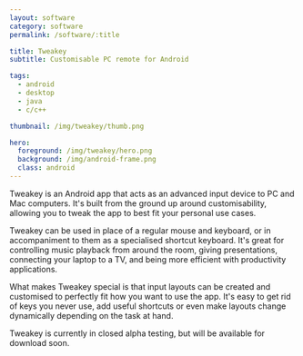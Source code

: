 ```yaml
---
layout: software
category: software
permalink: /software/:title

title: Tweakey
subtitle: Customisable PC remote for Android

tags:
  - android
  - desktop
  - java
  - c/c++

thumbnail: /img/tweakey/thumb.png

hero:
  foreground: /img/tweakey/hero.png
  background: /img/android-frame.png
  class: android
---
```

Tweakey is an Android app that acts as an advanced input device to PC and Mac computers.
It's built from the ground up around customisability, allowing you to tweak the app to best fit your personal use cases.

Tweakey can be used in place of a regular mouse and keyboard, or in accompaniment to them as a specialised shortcut keyboard.
It's great for controlling music playback from around the room, giving presentations, connecting your laptop to a TV, and being more efficient with productivity applications.

What makes Tweakey special is that input layouts can be created and customised to perfectly fit how you want to use the app.
It's easy to get rid of keys you never use, add useful shortcuts or even make layouts change dynamically depending on the task at hand.

Tweakey is currently in closed alpha testing, but will be available for download soon.
